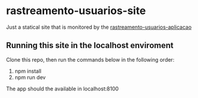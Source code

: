 # rastreamento-usuarios-site

Just a statical site that is monitored by the [rastreamento-usuarios-aplicacao](https://github.com/felipedspereira/rastreamento-usuarios-aplicacao)

## Running this site in the localhost enviroment

Clone this repo, then run the commands below in the following order:
1) npm install
2) npm run dev

The app should the available in localhost:8100
